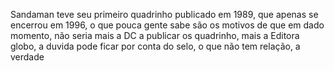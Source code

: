  Sandaman teve seu primeiro quadrinho publicado em 1989,  que apenas se encerrou em 1996, o que pouca gente sabe são os motivos de que em dado momento, não seria mais a DC a publicar os quadrinho, mais a Editora globo, a duvida pode ficar por conta do selo, o que não tem relação, a verdade 
